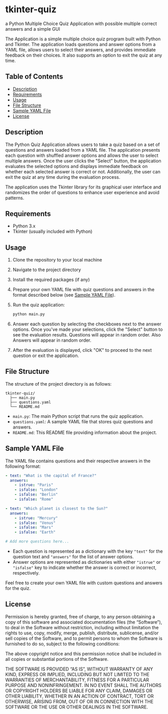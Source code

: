 # tkinter-quiz

a Python Multiple Choice Quiz Application with possible multiple correct answers and a simple GUI

The Application is a simple multiple choice quiz program built with Python and Tkinter. The application loads questions and answer options from a YAML file, allows users to select their answers, and provides immediate feedback on their choices. It also supports an option to exit the quiz at any time.

## Table of Contents

- [Description](#description)
- [Requirements](#requirements)
- [Usage](#usage)
- [File Structure](#file-structure)
- [Sample YAML File](#sample-yaml-file)
- [License](#license)

## Description

The Python Quiz Application allows users to take a quiz based on a set of questions and answers loaded from a YAML file. The application presents each question with shuffled answer options and allows the user to select multiple answers. Once the user clicks the "Select" button, the application evaluates the selected options and displays immediate feedback on whether each selected answer is correct or not. Additionally, the user can exit the quiz at any time during the evaluation process.

The application uses the Tkinter library for its graphical user interface and randomizes the order of questions to enhance user experience and avoid patterns.

## Requirements

- Python 3.x
- Tkinter (usually included with Python)

## Usage

1. Clone the repository to your local machine

2. Navigate to the project directory

3. Install the required packages (if any)

4. Prepare your own YAML file with quiz questions and answers in the format described below (see [Sample YAML File](#sample-yaml-file)).

5. Run the quiz application:

   ```bash
   python main.py
   ```

6. Answer each question by selecting the checkboxes next to the answer options. Once you've made your selections, click the "Select" button to see the evaluation results. Questions will appear in random order. Also Answers will appear in random order.

7. After the evaluation is displayed, click "OK" to proceed to the next question or exit the application.

## File Structure

The structure of the project directory is as follows:

``` filesystem
tkinter-quiz/
  ├── main.py
  ├── questions.yaml
  └── README.md
```

- `main.py`: The main Python script that runs the quiz application.
- `questions.yaml`: A sample YAML file that stores quiz questions and answers.
- `README.md`: This README file providing information about the project.

## Sample YAML File

The YAML file contains questions and their respective answers in the following format:

```yaml
- text: "What is the capital of France?"
  answers:
    - istrue: "Paris"
    - isfalse: "London"
    - isfalse: "Berlin"
    - isfalse: "Rome"

- text: "Which planet is closest to the Sun?"
  answers:
    - istrue: "Mercury"
    - isfalse: "Venus"
    - isfalse: "Mars"
    - isfalse: "Earth"

# Add more questions here...
```

- Each question is represented as a dictionary with the key `"text"` for the question text and `"answers"` for the list of answer options.
- Answer options are represented as dictionaries with either `"istrue"` or `"isfalse"` key to indicate whether the answer is correct or incorrect, respectively.

Feel free to create your own YAML file with custom questions and answers for the quiz.

## License

Permission is hereby granted, free of charge, to any person obtaining a copy of this software and associated documentation files (the “Software”), to deal in the Software without restriction, including without limitation the rights to use, copy, modify, merge, publish, distribute, sublicense, and/or sell copies of the Software, and to permit persons to whom the Software is furnished to do so, subject to the following conditions:

The above copyright notice and this permission notice shall be included in all copies or substantial portions of the Software.

THE SOFTWARE IS PROVIDED “AS IS”, WITHOUT WARRANTY OF ANY KIND, EXPRESS OR IMPLIED, INCLUDING BUT NOT LIMITED TO THE WARRANTIES OF MERCHANTABILITY, FITNESS FOR A PARTICULAR PURPOSE AND NONINFRINGEMENT. IN NO EVENT SHALL THE AUTHORS OR COPYRIGHT HOLDERS BE LIABLE FOR ANY CLAIM, DAMAGES OR OTHER LIABILITY, WHETHER IN AN ACTION OF CONTRACT, TORT OR OTHERWISE, ARISING FROM, OUT OF OR IN CONNECTION WITH THE SOFTWARE OR THE USE OR OTHER DEALINGS IN THE SOFTWARE.
